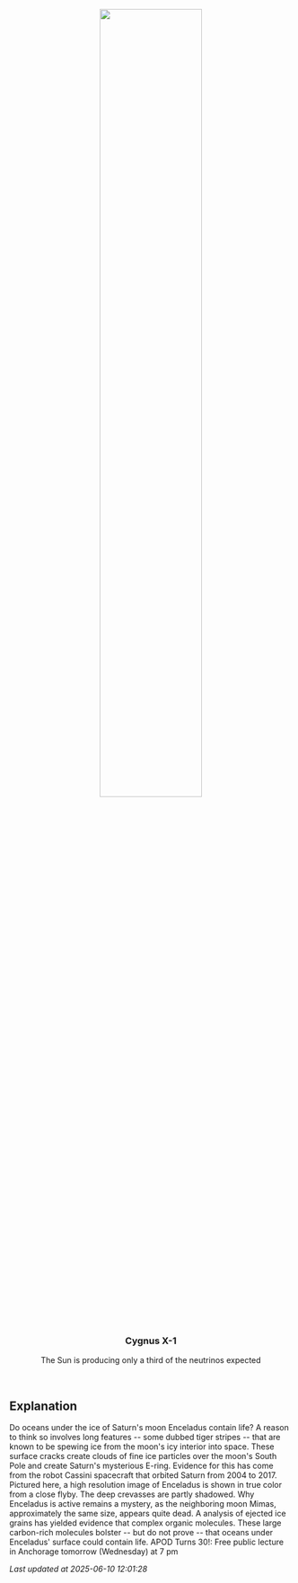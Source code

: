 <p align='center'>
    <img src='https://apod.nasa.gov/apod/image/2506/EnceladusTrue_Cassini_960.jpg' width='60%' />
    <h3 align="center">Cygnus X-1</h3>
    <p align="center">The Sun is producing only a third of the neutrinos expected</p>
</p>
<br/>

Explanation
--
Do oceans under the ice of Saturn's moon Enceladus contain life?  A reason to think so involves  long features -- some dubbed tiger stripes -- that are known to be spewing ice from the moon's icy interior into space. These surface cracks create clouds of fine ice particles over the moon's South Pole and create  Saturn's mysterious E-ring.  Evidence for this has come from the robot Cassini spacecraft that orbited Saturn from 2004 to 2017.  Pictured here, a high resolution image of Enceladus is shown in true color from a close flyby.  The deep crevasses are partly shadowed.  Why Enceladus is active remains a mystery, as the neighboring moon Mimas, approximately the same size, appears quite dead. A analysis of ejected ice grains has yielded evidence that complex organic molecules. These large carbon-rich molecules bolster -- but do not prove -- that oceans under Enceladus' surface could contain life.   APOD Turns 30!: Free public lecture in Anchorage tomorrow (Wednesday) at 7 pm


*Last updated at 2025-06-10 12:01:28*
